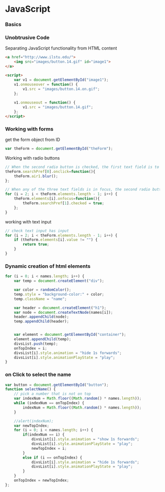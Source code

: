 # JavaScript 

### Basics

### Unobtrusive Code 
Separating JavaScript functionality from HTML content  

```html
<a href="http://www.ilstu.edu/">
    <img src="images/button.14.gif" id="image1">    
</a>

<script>
    var v1 = document.getElementById("image1");
    v1.onmouseover = function() {
        v1.src = "images/button.14.on.gif";
    };
    
    v1.onmouseout = function() {
        v1.src = "images/button.14.gif";
    };
</script> 
```

### Working with forms 
get the form object from ID
```javascript
var theForm = document.getElementById("theForm");
```

Working with radio buttons
```javascript
// When the second radio button is checked, the first text field is to be set in focus.
theForm.searchPref[0].onclick=function(){
    theForm.air1.blur();
};   
```

```javascript
// When any of the three text fields is in focus, the second radio button is to be checked.	
for (i = 2; i < theForm.elements.length - 1; i++) {
    theForm.elements[i].onfocus=function(){
        theForm.searchPref[1].checked = true;
    };
}
```

working with text input 
```javascript
// check text input has input 
for (i = 2; i < theForm.elements.length - 1; i++) {
    if (theForm.elements[i].value != "") {
        return true;
    }
}
```

### Dynamic creation of html elements 
```javascript
for (i = 0; i < names.length; i++) {
    var temp = document.createElement("div");

    var color = randomColor();
    temp.style = "background-color:" + color;
    temp.className = "name";

    var header = document.createElement("h1");
    var node = document.createTextNode(names[i]);
    header.appendChild(node);         
    temp.appendChild(header);


    var element = document.getElementById("container");
    element.appendChild(temp);
    divsList.push(temp);
    onTopIndex = i;
    divsList[i].style.animation = "hide 1s forwards";
    divsList[i].style.animationPlayState = "play";
}
```

### on Click to select the name 
```javascript
var button = document.getElementById("button");
function selectName() {
    // pick a number that is not on top
    var indexNum = Math.floor((Math.random() * names.length));  
    while (indexNum == onTopIndex) {
        indexNum = Math.floor((Math.random() * names.length)); 
    }

    //alert(indexNum);
    var newTopIndex;
    for (i = 0; i < names.length; i++) {
        if(indexNum == i) {
            divsList[i].style.animation = "show 1s forwards";
            divsList[i].style.animationPlayState = "play";
            newTopIndex = i;
        }
        else if (i == onTopIndex) {
            divsList[i].style.animation = "hide 1s forwards";
            divsList[i].style.animationPlayState = "play";
        }
    }
    onTopIndex = newTopIndex;
}; 
```

